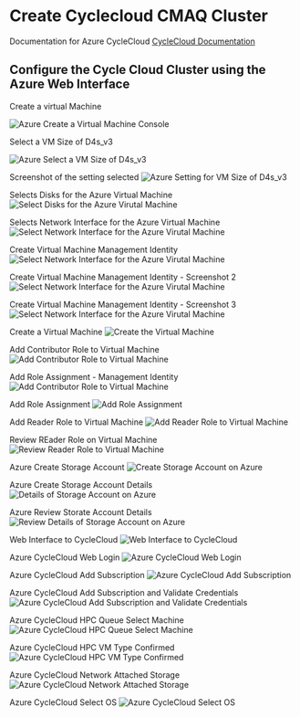 # Create Cyclecloud CMAQ Cluster
Documentation for Azure CycleCloud
<a href="https://docs.microsoft.com/en-us/azure/cyclecloud/?view=cyclecloud-8">CycleCloud Documentation</a>

## Configure the Cycle Cloud Cluster using the Azure Web Interface

Create a virtual Machine

![Azure Create a Virtual Machine Console](../azure_web_interface_images/Create_Virtual_Machine.png)

Select a VM Size of D4s_v3

![Azure Select a VM Size of D4s_v3](../azure_web_interface_images/Select-a-VM-Size-D4s_v3.png)

Screenshot of the setting selected
![Azure Setting for VM Size of D4s_v3](../azure_web_interface_images/Create_Virtual_Machine_with_Size_F4s_v2.png)

Selects Disks for the Azure Virtual Machine
![Select Disks for the Azure Virutal Machine](../azure_web_interface_images/Create_VM_Select_DIsks.png)

Selects Network Interface for the Azure Virtual Machine
![Select Network Interface for the Azure Virutal Machine](../azure_web_interface_images/Create_VM_Select_Network_Interface.png)

Create Virtual Machine Management Identity
![Select Network Interface for the Azure Virutal Machine](../azure_web_interface_images/Create_VM_Management_Identity.png)

Create Virtual Machine Management Identity - Screenshot 2
![Select Network Interface for the Azure Virutal Machine](../azure_web_interface_images/Create_VM_Management_Identity_2.png)

Create Virtual Machine Management Identity - Screenshot 3
![Select Network Interface for the Azure Virutal Machine](../azure_web_interface_images/Create_VM_Management_Identity3.png)

Create a Virtual Machine
![Create the Virtual Machine](../azure_web_interface_images/Create_VM.png)

Add Contributor Role to Virtual Machine
![Add Contributor Role to Virtual Machine](../azure_web_interface_images/VM_Add_Role_Assignment_Contributor.png)

Add Role Assignment - Management Identity
![Add Contributor Role to Virtual Machine](../azure_web_interface_images/VM_Add_Role_Assignment_Members_Managed_Identity.png)

Add Role Assignment
![Add Role Assignment](../azure_web_interface_images/VM_Add_Role_Assignment.png)

Add Reader Role to Virtual Machine
![Add Reader Role to Virtual Machine](../azure_web_interface_images/VM_Add_Role_Assignment_Reader.png)

Review REader Role on Virtual Machine
![Review Reader Role to Virtual Machine](../azure_web_interface_images/VM_Add_Role_Assignment_Reader_Review.png)

Azure Create Storage Account
![Create Storage Account on Azure](../azure_web_interface_images/Azure_Create_Storage_Account.png)

Azure Create Storage Account Details
![Details of Storage Account on Azure](../azure_web_interface_images/Azure_Create_A_Storage_Account_details.png)

Azure Review Storate Account Details
![Review Details of Storage Account on Azure](../azure_web_interface_images/Azure_Create_A_Storage_Account_Review+create.png)

Web Interface to CycleCloud
![Web Interface to CycleCloud](../azure_web_interface_images/Cyclecloud-ea_Virtual_Machine.png)

Azure CycleCloud Web Login
![Azure CycleCloud Web Login](../azure_web_interface_images/Azure_CycleCloud_Web_Login.png)

Azure CycleCloud Add Subscription
![Azure CycleCloud Add Subscription](../azure_web_interface_images/Azure_CycleCloud_Add_Subscription.png)

Azure CycleCloud Add Subscription and Validate Credentials
![Azure CycleCloud Add Subscription and Validate Credentials](../azure_web_interface_images/Azure_CycleCloud_Add_Subscription_Validate_Credentials.png)

Azure CycleCloud HPC Queue Select Machine
![Azure CycleCloud HPC Queue Select Machine](../azure_web_interface_images/Azure_CycleCloud_Select_A_Machine_Type_HC44rs.png)

Azure CycleCloud HPC VM Type Confirmed
![Azure CycleCloud HPC VM Type Confirmed](../azure_web_interface_images/Azure_CycleCloud_HPC_VM_TYPE_HC44rs.png)

Azure CycleCloud Network Attached Storage
![Azure CycleCloud Network Attached Storage](../azure_web_interface_images/Azure_CycleCloud_Network_Attached_Storage.png)

Azure CycleCloud Select OS
![Azure CycleCloud Select OS](../azure_web_interface_images/Azure_CycleCloud_Advanced_Settings_Choose_OS.png)


